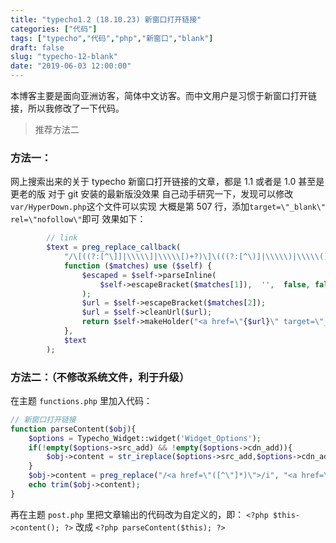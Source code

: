 ```yaml
---
title: "typecho1.2 (18.10.23) 新窗口打开链接"
categories: ["代码"]
tags: ["typecho","代码","php","新窗口","blank"]
draft: false
slug: "typecho-12-blank"
date: "2019-06-03 12:00:00"
---
```


本博客主要是面向亚洲访客，简体中文访客。而中文用户是习惯于新窗口打开链接，所以我修改了一下代码。

> 推荐方法二

### 方法一：

网上搜索出来的关于 typecho 新窗口打开链接的文章，都是 1.1 或者是 1.0 甚至是更老的版
对于 git 安装的最新版没效果
自己动手研究一下，发现可以修改`var/HyperDown.php`这个文件可以实现
大概是第 507 行，添加`target=\"_blank\" rel=\"nofollow\"`即可
效果如下：
```php
        // link
        $text = preg_replace_callback(
            "/\[((?:[^\]]|\\\\\]|\\\\\[)+?)\]\(((?:[^\)]|\\\\\)|\\\\\()+?)\)/",
            function ($matches) use ($self) {
                $escaped = $self->parseInline(
                    $self->escapeBracket($matches[1]),  '',  false, false
                );
                $url = $self->escapeBracket($matches[2]);
                $url = $self->cleanUrl($url);
                return $self->makeHolder("<a href=\"{$url}\" target=\"_blank\" rel=\"nofollow\">{$escaped}</a>");
            },
            $text
        );
```

### 方法二：（不修改系统文件，利于升级）

在主题 `functions.php` 里加入代码：
```php
// 新窗口打开链接
function parseContent($obj){
    $options = Typecho_Widget::widget('Widget_Options');
    if(!empty($options->src_add) && !empty($options->cdn_add)){
        $obj->content = str_ireplace($options->src_add,$options->cdn_add,$obj->content);
    }
    $obj->content = preg_replace("/<a href=\"([^\"]*)\">/i", "<a href=\"\\1\" target=\"_blank\" rel=\"nofollow\">", $obj->content);
    echo trim($obj->content);
}
```
再在主题 `post.php` 里把文章输出的代码改为自定义的，即：
`<?php $this->content(); ?>` 改成 `<?php parseContent($this); ?>`
